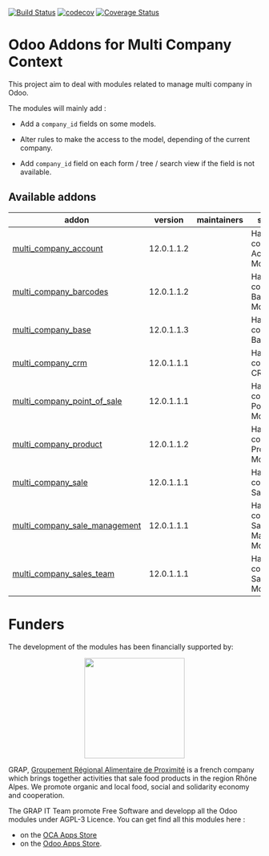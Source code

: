 [![Build Status](https://www.travis-ci.com/grap/odoo-addons-multi-company.svg?branch=12.0)](https://www.travis-ci.com/grap/odoo-addons-multi-company)
[![codecov](https://codecov.io/gh/grap/odoo-addons-multi-company/branch/12.0/graph/badge.svg)](https://codecov.io/gh/grap/odoo-addons-multi-company)
[![Coverage Status](https://coveralls.io/repos/github/grap/odoo-addons-multi-company/badge.svg?branch=12.0)](https://coveralls.io/github/grap/odoo-addons-multi-company?branch=12.0)



# Odoo Addons for Multi Company Context

This project aim to deal with modules related to manage multi company in Odoo.

The modules will mainly add :

* Add a ```company_id``` fields on some models.

* Alter rules to make the access to the model, depending of the current company.

* Add ```company_id``` field on each form / tree / search view if the field
  is not available.

[//]: # (addons)

Available addons
----------------
addon | version | maintainers | summary
--- | --- | --- | ---
[multi_company_account](multi_company_account/) | 12.0.1.1.2 |  | Handle Multi company for Account Module
[multi_company_barcodes](multi_company_barcodes/) | 12.0.1.1.2 |  | Handle Multi company for Barcodes Module
[multi_company_base](multi_company_base/) | 12.0.1.1.3 |  | Handle Multi company for Base Module
[multi_company_crm](multi_company_crm/) | 12.0.1.1.1 |  | Handle Multi company for CRM Module
[multi_company_point_of_sale](multi_company_point_of_sale/) | 12.0.1.1.1 |  | Handle Multi company for Point of Sale Module
[multi_company_product](multi_company_product/) | 12.0.1.1.2 |  | Handle Multi company for Product Module
[multi_company_sale](multi_company_sale/) | 12.0.1.1.1 |  | Handle Multi company for Sale Module
[multi_company_sale_management](multi_company_sale_management/) | 12.0.1.1.1 |  | Handle Multi company for Sale Management Module
[multi_company_sales_team](multi_company_sales_team/) | 12.0.1.1.1 |  | Handle Multi company for Sales Team Module

[//]: # (end addons)

# Funders

The development of the modules has been financially supported by:

<p align="center">
   <img src="http://www.grap.coop/wp-content/uploads/2016/11/GRAP.png" width="200"/>
</p>

GRAP, [Groupement Régional Alimentaire de Proximité](http://www.grap.coop) is a
french company which brings together activities that sale food products in the
region Rhône Alpes. We promote organic and local food, social and solidarity
economy and cooperation.

The GRAP IT Team promote Free Software and developp all the Odoo modules under
AGPL-3 Licence. You can get find all this modules here :
* on the [OCA Apps Store](https://odoo-community.org/shop?&search=GRAP)
* on the [Odoo Apps Store](https://www.odoo.com/apps/modules/browse?author=GRAP).
